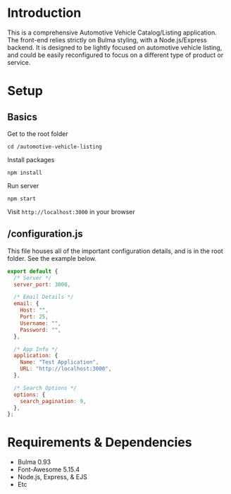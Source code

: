 # Introduction
This is a comprehensive Automotive Vehicle Catalog/Listing application. The front-end relies strictly on Bulma styling, with a Node.js/Express backend. It is designed to be lightly focused on automotive vehicle listing, and could be easily reconfigured to focus on a different type of product or service.

# Setup
## Basics
Get to the root folder

```
cd /automotive-vehicle-listing
```

Install packages

```
npm install
```

Run server

```
npm start
```

Visit `http://localhost:3000` in your browser

## /configuration.js
This file houses all of the important configuration details, and is in the root folder. See the example below.

```JavaScript
export default {
  /* Server */
  server_port: 3000,

  /* Email Details */
  email: {
    Host: "",
    Port: 25,
    Username: "",
    Password: "",
  },

  /* App Info */
  application: {
    Name: "Test Application",
    URL: "http://localhost:3000",
  },

  /* Search Options */
  options: {
    search_pagination: 9,
  },
};

```

# Requirements & Dependencies
- Bulma 0.93
- Font-Awesome 5.15.4
- Node.js, Express, & EJS
- Etc

